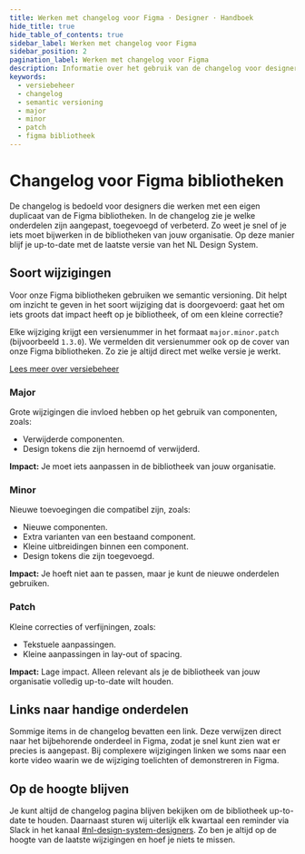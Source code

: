 ```yaml
---
title: Werken met changelog voor Figma · Designer · Handboek
hide_title: true
hide_table_of_contents: true
sidebar_label: Werken met changelog voor Figma
sidebar_position: 2
pagination_label: Werken met changelog voor Figma
description: Informatie over het gebruik van de changelog voor designers die werken met een duplicaat van de Figma bibliotheek.
keywords:
  - versiebeheer
  - changelog
  - semantic versioning
  - major
  - minor
  - patch
  - figma bibliotheek
---
```


# Changelog voor Figma bibliotheken

De changelog is bedoeld voor designers die werken met een eigen duplicaat van de Figma bibliotheken. In de changelog zie je welke onderdelen zijn aangepast, toegevoegd of verbeterd. Zo weet je snel of je iets moet bijwerken in de bibliotheken van jouw organisatie. Op deze manier blijf je up-to-date met de laatste versie van het NL Design System.

<!--
[Bekijk de changelog](#)
-->

## Soort wijzigingen

Voor onze Figma bibliotheken gebruiken we semantic versioning. Dit helpt om inzicht te geven in het soort wijziging dat is doorgevoerd: gaat het om iets groots dat impact heeft op je bibliotheek, of om een kleine correctie?

Elke wijziging krijgt een versienummer in het formaat `major.minor.patch` (bijvoorbeeld `1.3.0`). We vermelden dit versienummer ook op de cover van onze Figma bibliotheken. Zo zie je altijd direct met welke versie je werkt.

[Lees meer over versiebeheer](https://nldesignsystem.nl/handboek/designer/nieuwe-versie-publiceren/versiebeheer-voor-design-tokens)

### Major

Grote wijzigingen die invloed hebben op het gebruik van componenten, zoals:

- Verwijderde componenten.
- Design tokens die zijn hernoemd of verwijderd.

**Impact:** Je moet iets aanpassen in de bibliotheek van jouw organisatie.

### Minor

Nieuwe toevoegingen die compatibel zijn, zoals:

- Nieuwe componenten.
- Extra varianten van een bestaand component.
- Kleine uitbreidingen binnen een component.
- Design tokens die zijn toegevoegd.

**Impact:** Je hoeft niet aan te passen, maar je kunt de nieuwe onderdelen gebruiken.

### Patch

Kleine correcties of verfijningen, zoals:

- Tekstuele aanpassingen.
- Kleine aanpassingen in lay-out of spacing.

**Impact:** Lage impact. Alleen relevant als je de bibliotheek van jouw organisatie volledig up-to-date wilt houden.

## Links naar handige onderdelen

Sommige items in de changelog bevatten een link. Deze verwijzen direct naar het bijbehorende onderdeel in Figma, zodat je snel kunt zien wat er precies is aangepast. Bij complexere wijzigingen linken we soms naar een korte video waarin we de wijziging toelichten of demonstreren in Figma.

## Op de hoogte blijven

Je kunt altijd de changelog pagina blijven bekijken om de bibliotheek up-to-date te houden. Daarnaast sturen wij uiterlijk elk kwartaal een reminder via Slack in het kanaal [#nl-design-system-designers](https://codefornl.slack.com/archives/C01D78C2E4E). Zo ben je altijd op de hoogte van de laatste wijzigingen en hoef je niets te missen.
